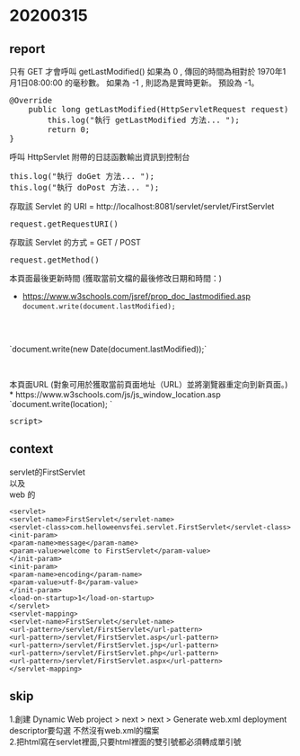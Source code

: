 # 20200315

## report
只有 GET 才會呼叫 getLastModified()
如果為  0 , 傳回的時間為相對於 1970年1月1日08:00:00 的毫秒數。 
如果為 -1 , 則認為是實時更新。
預設為 -1。
<pre>
@Override
    public long getLastModified(HttpServletRequest request) {
        this.log("執行 getLastModified 方法... ");
        return 0;
}
</pre>
呼叫 HttpServlet 附帶的日誌函數輸出資訊到控制台
<pre>
this.log("執行 doGet 方法... ");
this.log("執行 doPost 方法... ");
</pre>
存取該 Servlet 的 URI = http://localhost:8081/servlet/servlet/FirstServlet
<pre>
request.getRequestURI()
</pre>
存取該 Servlet 的方式 = GET / POST
<pre>
request.getMethod()
</pre>
本頁面最後更新時間 (獲取當前文檔的最後修改日期和時間：)<br>
* https://www.w3schools.com/jsref/prop_doc_lastmodified.asp<br>
`document.write(document.lastModified);`<br>
<pre>
<script>document.write(document.lastModified); </script>    
</pre>
`document.write(new Date(document.lastModified));`
<pre>
<script>document.write(new Date(document.lastModified)); </script>    
</pre>
本頁面URL (對象可用於獲取當前頁面地址（URL）並將瀏覽器重定向到新頁面。) <br>
* https://www.w3schools.com/js/js_window_location.asp <br>
`document.write(location); `
<pre><script>document.write(location);</script>script></pre>

## context
servlet的FirstServlet <br>
以及 <br>
web 的

`<servlet>`<br>
`<servlet-name>FirstServlet</servlet-name>`<br>
`<servlet-class>com.helloweenvsfei.servlet.FirstServlet</servlet-class>`<br>
`<init-param>`<br>
`<param-name>message</param-name>`<br>
`<param-value>welcome to FirstServlet</param-value>`<br>
`</init-param>`<br>
`<init-param>`<br>
`<param-name>encoding</param-name>`<br>
`<param-value>utf-8</param-value>`<br>
`</init-param>`<br>
`<load-on-startup>1</load-on-startup>`<br>
`</servlet>`<br>
`<servlet-mapping>`<br>
`<servlet-name>FirstServlet</servlet-name>`<br>
`<url-pattern>/servlet/FirstServlet</url-pattern>`<br>
`<url-pattern>/servlet/FirstServlet.asp</url-pattern>`<br>
`<url-pattern>/servlet/FirstServlet.jsp</url-pattern>`<br>
`<url-pattern>/servlet/FirstServlet.php</url-pattern>`<br>
`<url-pattern>/servlet/FirstServlet.aspx</url-pattern>`<br>
`</servlet-mapping>`<br>














## skip
1.創建 Dynamic Web project > next > next > Generate web.xml deployment descriptor要勾選 不然沒有web.xml的檔案 <br>
2.把html寫在servlet裡面,只要html裡面的雙引號都必須轉成單引號 <br>
